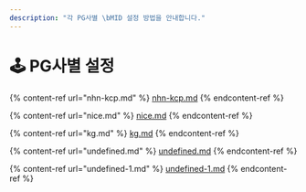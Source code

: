 ```yaml
---
description: "각 PG사별 \bMID 설정 방법을 안내합니다."
---
```


# 🕹 PG사별 설정

{% content-ref url="nhn-kcp.md" %}
[nhn-kcp.md](nhn-kcp.md)
{% endcontent-ref %}

{% content-ref url="nice.md" %}
[nice.md](nice.md)
{% endcontent-ref %}

{% content-ref url="kg.md" %}
[kg.md](kg.md)
{% endcontent-ref %}

{% content-ref url="undefined.md" %}
[undefined.md](undefined.md)
{% endcontent-ref %}

{% content-ref url="undefined-1.md" %}
[undefined-1.md](undefined-1.md)
{% endcontent-ref %}
